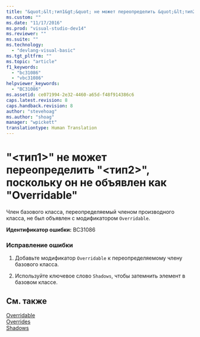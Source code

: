 ```yaml
---
title: "&quot;&lt;тип1&gt;&quot; не может переопределить &quot;&lt;тип2&gt;&quot;, поскольку он не объявлен как &quot;Overridable&quot; | Microsoft Docs"
ms.custom: ""
ms.date: "11/17/2016"
ms.prod: "visual-studio-dev14"
ms.reviewer: ""
ms.suite: ""
ms.technology: 
  - "devlang-visual-basic"
ms.tgt_pltfrm: ""
ms.topic: "article"
f1_keywords: 
  - "bc31086"
  - "vbc31086"
helpviewer_keywords: 
  - "BC31086"
ms.assetid: ce071994-2e32-4460-a65d-f48f914386c6
caps.latest.revision: 8
caps.handback.revision: 8
author: "stevehoag"
ms.author: "shoag"
manager: "wpickett"
translationtype: Human Translation
---
```

# &quot;&lt;тип1&gt;&quot; не может переопределить &quot;&lt;тип2&gt;&quot;, поскольку он не объявлен как &quot;Overridable&quot;
Член базового класса, переопределяемый членом производного класса, не был объявлен с модификатором `Overridable`.  
  
 **Идентификатор ошибки:** BC31086  
  
### Исправление ошибки  
  
1.  Добавьте модификатор `Overridable` к переопределяемому члену базового класса.  
  
2.  Используйте ключевое слово `Shadows`, чтобы затемнить элемент в базовом классе.  
  
## См. также  
 [Overridable](../../visual-basic/language-reference/modifiers/overridable.md)   
 [Overrides](../../visual-basic/language-reference/modifiers/overrides.md)   
 [Shadows](../../visual-basic/language-reference/modifiers/shadows.md)